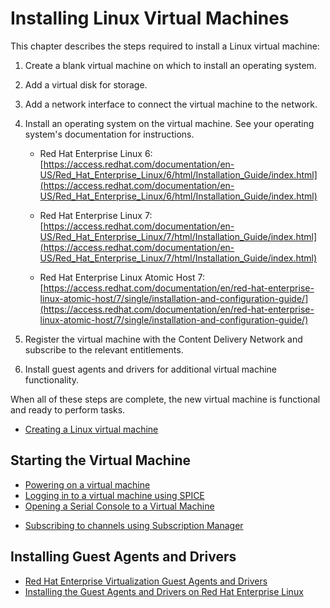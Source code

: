# Installing Linux Virtual Machines

This chapter describes the steps required to install a Linux virtual machine:

1. Create a blank virtual machine on which to install an operating system.

2. Add a virtual disk for storage.

3. Add a network interface to connect the virtual machine to the network.

4. Install an operating system on the virtual machine. See your operating system's documentation for instructions.

    * Red Hat Enterprise Linux 6: [https://access.redhat.com/documentation/en-US/Red_Hat_Enterprise_Linux/6/html/Installation_Guide/index.html](https://access.redhat.com/documentation/en-US/Red_Hat_Enterprise_Linux/6/html/Installation_Guide/index.html)

    * Red Hat Enterprise Linux 7: [https://access.redhat.com/documentation/en-US/Red_Hat_Enterprise_Linux/7/html/Installation_Guide/index.html](https://access.redhat.com/documentation/en-US/Red_Hat_Enterprise_Linux/7/html/Installation_Guide/index.html)

    * Red Hat Enterprise Linux Atomic Host 7: [https://access.redhat.com/documentation/en/red-hat-enterprise-linux-atomic-host/7/single/installation-and-configuration-guide/](https://access.redhat.com/documentation/en/red-hat-enterprise-linux-atomic-host/7/single/installation-and-configuration-guide/)

5. Register the virtual machine with the Content Delivery Network and subscribe to the relevant entitlements.

6. Install guest agents and drivers for additional virtual machine functionality.

When all of these steps are complete, the new virtual machine is functional and ready to perform tasks.

* [Creating a Linux virtual machine](Creating_a_Linux_virtual_machine)

## Starting the Virtual Machine

* [Powering on a virtual machine](Powering_on_a_virtual_machine)
* [Logging in to a virtual machine using SPICE](Logging_in_to_a_virtual_machine_using_SPICE)
* [Opening a Serial Console to a Virtual Machine](Opening_a_Serial_Console_to_a_Virtual_Machine)

<!-- end section -->

* [Subscribing to channels using Subscription Manager](Subscribing_to_channels_using_Subscription_Manager)

## Installing Guest Agents and Drivers

* [Red Hat Enterprise Virtualization Guest Agents and Drivers](Red_Hat_Enterprise_Virtualization_Guest_Agents_and_Drivers)
* [Installing the Guest Agents and Drivers on Red Hat Enterprise Linux](Installing_the_Guest_Agents_and_Drivers_on_Red_Hat_Enterprise_Linux)
